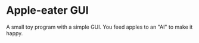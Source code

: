 # Apple-eater GUI
 A small toy program with a simple GUI.
 You feed apples to an "AI" to make it happy.
